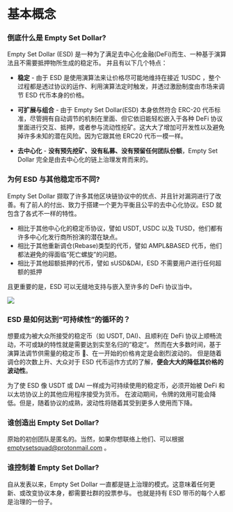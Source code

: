 # 基本概念

### 倒底什么是 Empty Set Dollar?

Empty Set Dollar (ESD) 是一种为了满足去中心化金融(DeFi)而生、一种基于演算法且不需要抵押物所生成的稳定币。 并且有以下几个特点：

- **稳定** - 由于 ESD 是使用演算法来让价格尽可能地维持在接近 1USDC ，整个过程都是透过协议的运作、利用演算法定时触发，并透过激励制度由市场来调节 ESD 代币本身的价格。

- **可扩展与组合** - 由于 Empty Set Dollar(ESD) 本身依然符合 ERC-20 代币标准，尽管拥有自动调节的机制在里面、但它依旧能轻松嵌入于各种 DeFi 协议里面进行交互、抵押，或者参与流动性挖矿。这大大了增加可开发性以及避免掉许多未知的潜在风险。因为它跟其他 ERC20 代币一模一样。

- **去中心化** - **没有预先挖矿、没有私募、没有预留任何团队份额**，Empty Set Dollar 完全是由去中心化的链上治理发育而来的。

### 为何 ESD 与其他稳定币不同?

Empty Set Dollar 撷取了许多其他区块链协议中的优点、并且针对漏洞进行了改善。有了前人的付出、致力于搭建一个更为平衡且公平的去中心化协议。ESD 就包含了各式不一样的特性。

- 相比于其他中心化的稳定币协议，譬如 USDT, USDC 以及 TUSD，他们都有许多中心化发行商所扮演的潜在缺点。
- 相比于其他重新调仓(Rebase)类型的代币，譬如 AMPL&BASED 代币，他们都法避免的得面临“死亡螺旋”的问题。
- 相比于其他超额抵押的代币，譬如 sUSD&DAI，ESD 不需要用户进行任何超额的抵押

且更重要的是，ESD 可以无缝地支持与嵌入至许多的 DeFi 协议当中。

![](/esd-comparison.png)

### ESD 是如何达到“可持续性”的循环的？

想要成为被大众所接受的稳定币（如 USDT, DAI)、且顺利在 DeFi 协议上顺畅流动，不可或缺的特性就是需要达到实至名归的”稳定“。
然而在大多数时间，基于演算法调节供需量的稳定币 、在一开始的价格肯定是会剧烈波动的。
但是随着调仓的次数上升、大众对于 ESD 代币运作方式的了解，**便会大大的降低其价格的波动性**。

为了使 ESD 像 USDT 或 DAI 一样成为可持续使用的稳定币，必须开始被 DeFi 和以太坊协议上的其他应用程序接受为货币。
在波动期间，令牌的效用可能会降低。但是，随着协议的成熟，波动性将随着其受到更多人使用而下降。

### 谁创造出 Empty Set Dollar?

原始的初创团队是匿名的。当然，如果你想联络上他们、可以根据 emptysetsquad@protonmail.com 。

### 谁控制着 Empty Set Dollar?

自从发表以来，Empty Set Dollar 一直都是链上治理的模式。这意味着任何更新、或改变协议本身，都需要社群的投票参与。
也就是持有 ESD 带币的每个人都是治理的一份子。
